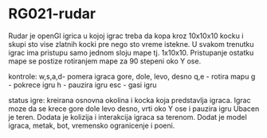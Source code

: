 # RG021-rudar
Rudar
je openGl igrica u kojoj igrac treba da kopa kroz 10x10x10 kocku i skupi
sto vise zlatnih kocki pre nego sto vreme istekne.
U svakom trenutku igrac ima pristupu samo jednom sloju mape tj. 1x10x10.
Pristupanje ostatku mape se postize rotiranjem mape za 90 stepeni oko Y ose.

kontrole:
w,s,a,d- pomera igraca gore, dole, levo, desno
q,e - rotira mapu
g - pokrece igru
h - pauzira igru
esc - gasi igru

status igre:
kreirana osnovna okolina i kocka koja predstavlja igraca.
Igrac moze da se krece gore dole levo desno, vrti oko Y ose
i pauzira igru
Ubacen je teren.
Dodata je kolizija i interakcija igraca sa terenom.
Dodat je model igraca, metak, bot, vremensko ogranicenje i poeni.
